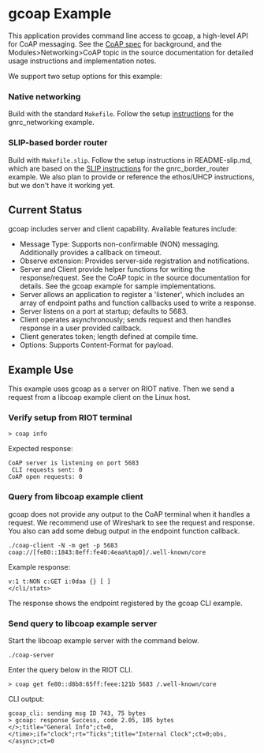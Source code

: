 # gcoap Example

This application provides command line access to gcoap, a high-level API for CoAP messaging. See the [CoAP spec][1] for background, and the Modules>Networking>CoAP topic in the source documentation for detailed usage instructions and implementation notes.

We support two setup options for this example:

### Native networking
Build with the standard `Makefile`. Follow the setup [instructions][2] for the gnrc_networking example.

### SLIP-based border router

Build with `Makefile.slip`. Follow the setup instructions in README-slip.md, which are based on the [SLIP instructions][3] for the gnrc_border_router example. We also plan to provide or reference the ethos/UHCP instructions, but we don't have it working yet.

## Current Status
gcoap includes server and client capability. Available features include:

* Message Type: Supports non-confirmable (NON) messaging. Additionally provides a callback on timeout.
* Observe extension: Provides server-side registration and notifications.
* Server and Client provide helper functions for writing the response/request. See the CoAP topic in the source documentation for details. See the gcoap example for sample implementations.
* Server allows an application to register a 'listener', which includes an array of endpoint paths and function callbacks used to write a response.
* Server listens on a port at startup; defaults to 5683.
* Client operates asynchronously; sends request and then handles response in a user provided callback.
* Client generates token; length defined at compile time.
* Options: Supports Content-Format for payload.


## Example Use
This example uses gcoap as a server on RIOT native. Then we send a request from a libcoap example client on the Linux host.

### Verify setup from RIOT terminal

    > coap info

Expected response:

    CoAP server is listening on port 5683
     CLI requests sent: 0
    CoAP open requests: 0

### Query from libcoap example client
gcoap does not provide any output to the CoAP terminal when it handles a request. We recommend use of Wireshark to see the request and response. You also can add some debug output in the endpoint function callback.

    ./coap-client -N -m get -p 5683 coap://[fe80::1843:8eff:fe40:4eaa%tap0]/.well-known/core

Example response:

    v:1 t:NON c:GET i:0daa {} [ ]
    </cli/stats>

The response shows the endpoint registered by the gcoap CLI example.

### Send query to libcoap example server
Start the libcoap example server with the command below.

    ./coap-server

Enter the query below in the RIOT CLI.

    > coap get fe80::d8b8:65ff:feee:121b 5683 /.well-known/core

CLI output:

    gcoap_cli: sending msg ID 743, 75 bytes
    > gcoap: response Success, code 2.05, 105 bytes
    </>;title="General Info";ct=0,</time>;if="clock";rt="Ticks";title="Internal Clock";ct=0;obs,</async>;ct=0


[1]: https://tools.ietf.org/html/rfc7252    "CoAP spec"
[2]: https://github.com/RIOT-OS/RIOT/tree/master/examples/gnrc_networking    "instructions"
[3]: https://github.com/RIOT-OS/RIOT/tree/master/examples/gnrc_border_router    "SLIP instructions"
